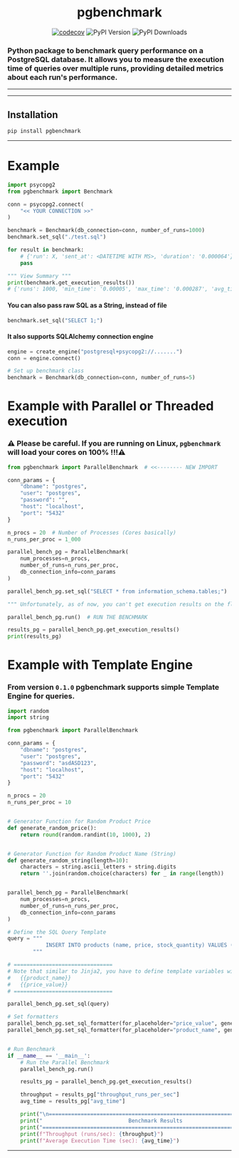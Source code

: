 <div align="center">

# pgbenchmark

[![codecov](https://codecov.io/github/GujaLomsadze/pgbenchmark/graph/badge.svg?token=J2VYSHFE1K)](https://codecov.io/github/GujaLomsadze/pgbenchmark)
![PyPI Version](https://img.shields.io/pypi/v/pgbenchmark.svg)
![PyPI Downloads](https://img.shields.io/pypi/dm/pgbenchmark.svg)

</div>

<h3>
Python package to benchmark query performance on a PostgreSQL database. It allows you to measure the
execution time of queries over multiple runs, providing detailed metrics about each run's performance.
</h3>


---

---

## Installation

```shell
pip install pgbenchmark
```

---

# Example

```python
import psycopg2
from pgbenchmark import Benchmark

conn = psycopg2.connect(
    "<< YOUR CONNECTION >>"
)

benchmark = Benchmark(db_connection=conn, number_of_runs=1000)
benchmark.set_sql("./test.sql")

for result in benchmark:
    # {'run': X, 'sent_at': <DATETIME WITH MS>, 'duration': '0.000064'}
    pass

""" View Summary """
print(benchmark.get_execution_results())
# {'runs': 1000, 'min_time': '0.00005', 'max_time': '0.000287', 'avg_time': '0.000072'}
```

#### You can also pass raw SQL as a String, instead of file

```python
benchmark.set_sql("SELECT 1;")
```

#### It also supports SQLAlchemy connection engine

```python
engine = create_engine("postgresql+psycopg2://.......")
conn = engine.connect()

# Set up benchmark class
benchmark = Benchmark(db_connection=conn, number_of_runs=5)
```

# Example with Parallel or Threaded execution

### ⚠️ Please be careful. If you are running on Linux, `pgbenchmark` will load your cores on 100% !!!⚠️

```python
from pgbenchmark import ParallelBenchmark  # <<-------- NEW IMPORT

conn_params = {
    "dbname": "postgres",
    "user": "postgres",
    "password": "",
    "host": "localhost",
    "port": "5432"
}

n_procs = 20  # Number of Processes (Cores basically)
n_runs_per_proc = 1_000

parallel_bench_pg = ParallelBenchmark(
    num_processes=n_procs,
    number_of_runs=n_runs_per_proc,
    db_connection_info=conn_params
)

parallel_bench_pg.set_sql("SELECT * from information_schema.tables;")  # Same as before

""" Unfortunately, as of now, you can't get execution results on the fly. """

parallel_bench_pg.run()  # RUN THE BENCHMARK 

results_pg = parallel_bench_pg.get_execution_results()
print(results_pg)
```

# Example with Template Engine
### From version `0.1.0` pgbenchmark supports simple Template Engine for queries.

```python
import random
import string

from pgbenchmark import ParallelBenchmark

conn_params = {
    "dbname": "postgres",
    "user": "postgres",
    "password": "asdASD123",
    "host": "localhost",
    "port": "5432"
}

n_procs = 20
n_runs_per_proc = 10


# Generator Function for Random Product Price
def generate_random_price():
    return round(random.randint(10, 1000), 2)


# Generator Function for Random Product Name (String)
def generate_random_string(length=10):
    characters = string.ascii_letters + string.digits
    return ''.join(random.choice(characters) for _ in range(length))


parallel_bench_pg = ParallelBenchmark(
    num_processes=n_procs,
    number_of_runs=n_runs_per_proc,
    db_connection_info=conn_params
)

# Define the SQL Query Template
query = """
            INSERT INTO products (name, price, stock_quantity) VALUES ('{{product_name}}', {{price_value}}, 10);
        """

# ===============================
# Note that similar to Jinja2, you have to define template variables within Query
#   {{product_name}}
#   {{price_value}}
# ===============================

parallel_bench_pg.set_sql(query)

# Set formatters
parallel_bench_pg.set_sql_formatter(for_placeholder="price_value", generator=generate_random_price)
parallel_bench_pg.set_sql_formatter(for_placeholder="product_name", generator=generate_random_string)


# Run Benchmark
if __name__ == '__main__':
    # Run the Parallel Benchmark
    parallel_bench_pg.run()

    results_pg = parallel_bench_pg.get_execution_results()

    throughput = results_pg["throughput_runs_per_sec"]
    avg_time = results_pg["avg_time"]

    print("\n=============================================================================")
    print("                           Benchmark Results                             ")
    print("=============================================================================")
    print(f"Throughput (runs/sec): {throughput}")
    print(f"Average Execution Time (sec): {avg_time}")
```

---

[//]: # ()

[//]: # (# Example with CLI)

[//]: # ()

[//]: # (`pgbenchmark` Support CLI for easier and faster usages. If you need to check one quick SQL statement&#40;s&#41; without)

[//]: # (boilerplate and Messing around in code, simply install the library and run:)

[//]: # ()

[//]: # (```shell)

[//]: # (pgbenchmark --sql "SELECT 1;" --runs=1_000_000)

[//]: # (```)

[//]: # ()

[//]: # (### If your benchmark runs long enough, you can view live visualization)

[//]: # ()

[//]: # (### Add `--visualize=True` flag)

[//]: # ()

[//]: # (```shell)

[//]: # (pgbenchmark --sql "SELECT 1;" --runs=1_000_000 --visualize=True)

[//]: # (```)

[//]: # ()

[//]: # (After running pgbenchmark, go)

[//]: # (to <a href="http://127.0.0.1:4761" class="external-link" target="_blank">http://127.0.0.1:4761</a>.)

[//]: # ()

[//]: # (<img src="examples/ui_screenshot.png" alt="img.png" width="900"/>)

[//]: # ()

[//]: # (It is live enough for you to have fun. You can choose between `100ms` and `5000ms` refresh intervals.)
